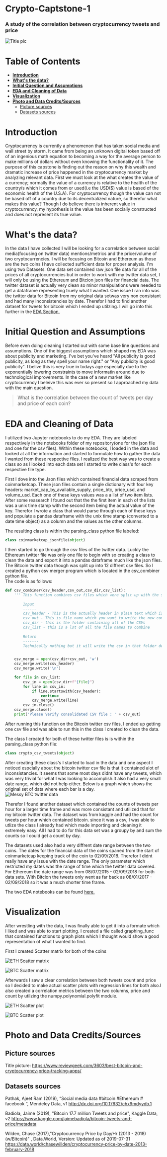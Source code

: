 # **Crypto-Captstone-1** <!-- omit in toc -->
### A study of the correlation between cryptocurrency tweets and price<!-- omit in toc -->  
![Title pic][title_pic]

[title_pic]:https://github.com/ThomasADuffy/Crypto-Capstone-1/blob/master/imgs/Title-image.jpg
<!-- toc -->
# **Table of Contents** <!-- omit in toc -->
- [**Introduction**](#introduction)
- [**What's the data?**](#whats-the-data)
- [**Initial Question and Assumptions**](#initial-question-and-assumptions)
- [**EDA and Cleaning of Data**](#eda-and-cleaning-of-data)
- [**Visualization**](#visualization)
- [**Photo and Data Credits/Sources**](#photo-and-data-creditssources)
  - [Picture sources](#picture-sources)
  - [Datasets sources](#datasets-sources)


# **Introduction**
Cryptocurrency is currently a phenomenon that has taken social media and wall street by storm. It
came from being an unknown digital token based off of an ingenious math equation to becoming a way
for the average person to make millions of dollars without even knowing the functionality of it. The
purpose of this capstone is finding out the reason on why this wealth and dramatic increase of price
happened in the cryptocurrency market by analyzing relevant data. First we must look at the what creates
the value of a currency; normally the value of a currency is relative to the health of the country/s which it
comes from or used(i.e the USD($) value is based of the economic health of the U.S.A). For
cryptocurrency though the value can not be based off of a country due to its decentralized nature, so
therefor what makes this value? Though I do believe there is inherent value in cryptocurrency, my
hypothesis is the value has been socially constructed and does not represent its true value.


# **What's the data?**
In the data I have collected I will be looking for a correlation between social media(focusing on twitter data)
mentions/metrics and the price/volume of two cryptocurrencies. I will be focusing on Bitcoin and
Ethereum as those are the two coins I have collected sufficient data for proper analysis.
I'm using two Datasets. One data set contained raw json file data for all of the prices of all cryptocurrencies but in order to work with my twitter data set, I will only be using the Ethereum and Bitcion json files for financial data. The twitter dataset is actually very clean so minor manipulations were needed to get a dataframe representing truely what I wanted. One issue I ran into was the twitter data for Bitcoin from my original data setwas very non consistant and had many inconsistencies by date. Therefor I had to find another dataset for tweets for bitcoin which I ended up utilzing. I will go into this further in the [EDA Section.](#eda-and-cleaning-of-data)


# **Initial Question and Assumptions**
Before even doing cleaning I started out with some base line questions and assumptions. One of the biggest assumptions which shaped my EDA was about publicity and marketing. I've bet you've heard "All publicity is good publicity, as long as they spell your name right." or "Any publicity is good publicity". I belive this is very true in todays age especially due to the exponentially lowering constraints to move informatin around due to technological improvements. In the case of a new market like cryptocurrency I beleive this was ever so present so I approached my data with the main question.

><span style=font-size:1.1em;>What is the correlation between the count of tweets per day and price of each coin?</span>

# **EDA and Cleaning of Data**
I utilized two Jupyter notebooks to do my EDA. They are labeled respectively in the notebooks folder of my repository(one for the json file and one for the csv files). Within these notebooks, I loaded in the data and looked at all the information and started to formulate how to gather the data I wanted from these respective files. I realized the best way was to create a class so as I looked into each data set I started to write class's for each respective file type.

First I dove into the Json files which contained financial data scraped from coinmarketcap. These json files contain a single dictionary with four key headers: market_cap_by_available_supply, price_btc, price_usd, and volume_usd. Each one of these keys values was a a list of two item lists. After some reasearch I found out that the the first item in each of the lists was a unix time stamp with the second item being the actual value of the key. Therefor I wrote a class that would parse through each of these keys and populate a pandas dataframe with the unix time stamp (converted to a date time object) as a column and the values as the other columns.   

The resulting class is within the parsing_class python file labeled:
```python
class coinmarketcap_jsonfile(object)
```  

I then started to go through the csv files of the twitter data. Luckly the Ethereum twitter file was only one file to begin with so creating a class to clean the data and export it into a pandas dataframe much like the json files. The Bitcoin twitter data though was split up into 12 diffrent csv files. So I created a python csv merger program which is located in the csv_combiner python file.  
The code is as follows:  
```python
def csv_combiner(csv_header,csv_out,csv_dir,csv_list):
    ''' This function combines csv files which were split up with the same headers into one
        
        Input
        ------
        csv_header - This is the actually header in plain text which is present in all of the CSV files
        csv_out - This is file name which you want to write the new combined csv file
        csv_dir - this is the folder containing all of the CSVs
        csv_list - this is a lst of all the file names to combine
        
        Return
        -------
        Technically nothing but it will write the csv in that folder designated'''


    csv_merge = open(csv_dir+csv_out, 'w')
    csv_merge.write(csv_header)
    csv_merge.write('\n')

    for file in csv_list:
        csv_in = open(csv_dir+f"{file}")
        for line in csv_in:
            if line.startswith(csv_header):
                continue
            csv_merge.write(line)
        csv_in.close()
    csv_merge.close()
    print('Please Verify consolidated CSV file : ' + csv_out)
```
After running this function on the Bitcoin twitter csv files, I ended up getting one csv file and was able to run this in the class I created to clean the data.  

The class I created for both of these twitter files is  is within the parsing_class python file:
```python
class crypto_csv_tweets(object)
``` 
After creating these class's I started to load in the data and one aspect I noticed espcially about the bitcoin twitter csv file is that it contained alot of inconsistancies. It seems that some most days didnt have any tweets, which was very trivial for what I was looking to accomplish.It also had a very small date range, which did not help either. Below is a graph which shows the original set of data where each bar is a day.  
![Messy BTC twitter data][og_btc_count_bar]

[og_btc_count_bar]:https://github.com/ThomasADuffy/Crypto-Capstone-1/blob/master/graphs/oldBTC_price_vs_tweets_linegraph_bar.png  

Therefor I found another dataset which contained the counts of tweets per hour for a larger time frame and was more consistant and utilized that for my bitcoin twitter data. The dataset was from kaggle and had the count for tweets per hour which contained bitcoin. since it was a csv, I was able to utlize the class I already had which made importing and cleaning it extremely easy. All I had to do for this data set was a groupy by and sum the counts so I could get a count by day.

The datasets used also had a very diffrent date range between the two coins. The dates for the financial data of the coins spaned from the start of coinmarketcap keeping track of the coin to 02/09/2018. Therefor I didnt really have any issue with the date range. The only parameter which restricted my dates was the range of time which the twitter data covered.  For Ethereum the  date range was from 08/07/2015 - 02/09/2018 for both data sets. With Bitcion the tweets only went as far back as 08/01/2017 - 02/09/2018  so it was a much shorter time frame.  

The two EDA notebooks can be found [here.](https://github.com/ThomasADuffy/Crypto-Capstone-1/tree/master/notebooks)
# **Visualization**
After wrestling with the data, I was finally able to get it into a formate which I liked and was able to start plotting. I created a file called graphing_func that contained functions to graph plots which I thought would show a good representation of what I wanted to find.  

First I created Scatter matrix for both of the coins  

![ETH Scatter matrix][ETH_scatter_matrix]

[ETH_scatter_matrix]:https://github.com/ThomasADuffy/Crypto-Capstone-1/blob/master/graphs/ETH_scatter_matrix.png  

![BTC Scatter matrix][BTC_scatter_matrix]

[BTC_scatter_matrix]:https://github.com/ThomasADuffy/Crypto-Capstone-1/blob/master/graphs/newBTC_scatter_matrix.png  

Afterwards I saw a clear correlation between both tweets count and price so I decided to make actual scatter plots with regression lines for both also.I also created a correlation metrics between the two columns, price and count by utilzing the numpy.polynomial.polyfit module.  

![ETH Scatter plot][ETH_scatter_plot]

[ETH_scatter_plot]:https://github.com/ThomasADuffy/Crypto-Capstone-1/blob/master/graphs/ETH_scatter_plot.png

![BTC Scatter plot][BTC_scatter_plot]

[BTC_scatter_plot]:https://github.com/ThomasADuffy/Crypto-Capstone-1/blob/master/graphs/newBTC_scatter_plot.png  


# **Photo and Data Credits/Sources**
## Picture sources
Title picture: https://www.reviewgeek.com/3603/best-bitcoin-and-cryptocurrency-price-tracking-apps/ 

## Datasets sources
 Pathak, Ajeet Ram (2019), “Social media data #bitcoin #Ethereum # facebook ”, Mendeley Data, v1 http://dx.doi.org/10.17632/chx9mdyydb.1 

Badiola, Jaime (2019), "Bitcoin 17.7 million Tweets and price", Kaggle Data, v2 https://www.kaggle.com/jaimebadiola/bitcoin-tweets-and-price/metadata

 Wilden, Chase (2017),"Cryptocurrency Price by Day/Hr (2013 - 2018) (w/Bitcoin)" , Data.World, Version: Updated as of 2019-07-31 https://data.world/chasewillden/cryptocurrency-price-by-date-2013-february-2018 
